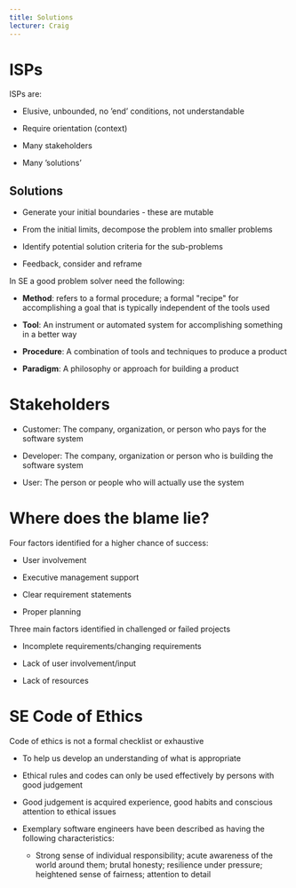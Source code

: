 ```yaml
---
title: Solutions
lecturer: Craig
---
```


# ISPs

ISPs are:

- Elusive, unbounded, no ’end’ conditions, not understandable

- Require orientation (context)

- Many stakeholders

- Many ’solutions’

## Solutions

- Generate your initial boundaries - these are mutable

- From the initial limits, decompose the problem into smaller problems

- Identify potential solution criteria for the sub-problems

- Feedback, consider and reframe

In SE a good problem solver need the following:

- **Method**: refers to a formal procedure; a formal "recipe" for
  accomplishing a goal that is typically independent of the tools used

- **Tool**: An instrument or automated system for accomplishing
  something in a better way

- **Procedure**: A combination of tools and techniques to produce a
  product

- **Paradigm**: A philosophy or approach for building a product

# Stakeholders

- Customer: The company, organization, or person who pays for the
  software system

- Developer: The company, organization or person who is building the
  software system

- User: The person or people who will actually use the system

# Where does the blame lie?

Four factors identified for a higher chance of success:

- User involvement

- Executive management support

- Clear requirement statements

- Proper planning

Three main factors identified in challenged or failed projects

- Incomplete requirements/changing requirements

- Lack of user involvement/input

- Lack of resources

# SE Code of Ethics

Code of ethics is not a formal checklist or exhaustive

- To help us develop an understanding of what is appropriate

- Ethical rules and codes can only be used effectively by persons with
  good judgement

- Good judgement is acquired experience, good habits and conscious
  attention to ethical issues

- Exemplary software engineers have been described as having the
  following characteristics:

  - Strong sense of individual responsibility; acute awareness of
    the world around them; brutal honesty; resilience under
    pressure; heightened sense of fairness; attention to detail

